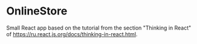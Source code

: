 # OnlineStore

Small React app based on the tutorial from the section "Thinking in React" of https://ru.react.js.org/docs/thinking-in-react.html.
